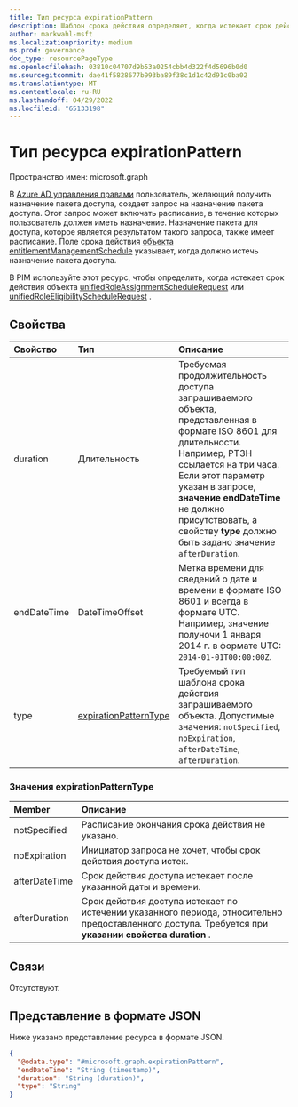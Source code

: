 ```yaml
---
title: Тип ресурса expirationPattern
description: Шаблон срока действия определяет, когда истекает срок действия запроса или назначения.
author: markwahl-msft
ms.localizationpriority: medium
ms.prod: governance
doc_type: resourcePageType
ms.openlocfilehash: 03810c04707d9b53a0254cbb4d322f4d5696b0d0
ms.sourcegitcommit: dae41f5828677b993ba89f38c1d1c42d91c0ba02
ms.translationtype: MT
ms.contentlocale: ru-RU
ms.lasthandoff: 04/29/2022
ms.locfileid: "65133198"
---
```

# <a name="expirationpattern-resource-type"></a>Тип ресурса expirationPattern

Пространство имен: microsoft.graph

В [Azure AD управления правами](entitlementmanagement-overview.md) пользователь, желающий получить назначение пакета доступа, создает запрос на назначение пакета доступа. Этот запрос может включать расписание, в течение которых пользователь должен иметь назначение. Назначение пакета для доступа, которое является результатом такого запроса, также имеет расписание. Поле срока действия [объекта entitlementManagementSchedule](entitlementmanagementschedule.md) указывает, когда должно истечь назначение пакета доступа.

В PIM используйте этот ресурс, чтобы определить, когда истекает срок действия объекта [unifiedRoleAssignmentScheduleRequest](unifiedroleassignmentschedulerequest.md) или [unifiedRoleEligibilityScheduleRequest](unifiedroleeligibilityschedulerequest.md) .

## <a name="properties"></a>Свойства
|Свойство|Тип|Описание|
|:---|:---|:---|
|duration|Длительность|Требуемая продолжительность доступа запрашиваемого объекта, представленная в формате ISO 8601 для длительности. Например, PT3H ссылается на три часа.  Если этот параметр указан в запросе, **значение endDateTime** не должно присутствовать, а свойству **type** должно быть задано значение `afterDuration`.|
|endDateTime|DateTimeOffset|Метка времени для сведений о дате и времени в формате ISO 8601 и всегда в формате UTC. Например, значение полуночи 1 января 2014 г. в формате UTC: `2014-01-01T00:00:00Z`.|
|type|[expirationPatternType](#expirationpatterntype-values)|Требуемый тип шаблона срока действия запрашиваемого объекта. Допустимые значения: `notSpecified`, `noExpiration`, `afterDateTime`, `afterDuration`. |

### <a name="expirationpatterntype-values"></a>Значения expirationPatternType

| Member | Описание |
|:---------------|:--------|
|notSpecified|Расписание окончания срока действия не указано.|
|noExpiration|Инициатор запроса не хочет, чтобы срок действия доступа истек.|
|afterDateTime|Срок действия доступа истекает после указанной даты и времени.|
|afterDuration|Срок действия доступа истекает по истечении указанного периода, относительно предоставленного доступа. Требуется при **указании свойства duration** .|

## <a name="relationships"></a>Связи
Отсутствуют.

## <a name="json-representation"></a>Представление в формате JSON
Ниже указано представление ресурса в формате JSON.
<!-- {
  "blockType": "resource",
  "@odata.type": "microsoft.graph.expirationPattern"
}
-->
``` json
{
  "@odata.type": "#microsoft.graph.expirationPattern",
  "endDateTime": "String (timestamp)",
  "duration": "String (duration)",
  "type": "String"
}
```


